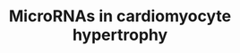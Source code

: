 ---
annotations:
- id: DOID:114
  parent: cardiovascular system disease
  type: Disease Ontology
  value: heart disease
- id: PW:0000296
  parent: disease pathway
  type: Pathway Ontology
  value: hypertrophic cardiomyopathy pathway
- id: PW:0000808
  parent: regulatory pathway
  type: Pathway Ontology
  value: microRNA pathway
authors:
- MLevels
- MaintBot
- MartijnVanIersel
- Khanspers
- Ddigles
- Mkutmon
- AlexanderPico
- Egonw
- Susan
- Fehrhart
- Marvin M2
- Eweitz
citedin:
- link: PMC6206606
  title: Explicit interaction information from WikiPathways in RDF facilitates drug
    discovery in the Open PHACTS Discovery Platform (2018)
description: This pathway shows the role of microRNAs in the process of cardiac hypertrophy.
  MicroRNA targets were predicted by the TargetScan algorithm, and the predicted interactions
  are shown in red dashed lines. MicroRNAs are shown as purple rounded rectangles.
  It is not sure which WNT and frizzled proteins influence cardiac hypertrophy. Though
  there are strong indications that WNT3A, WNT5A, frizzled1 and frizzled2 play a role
  in cardiac hypertrophy. Thus these have been added to the pathway instead of all
  the WNT and frizzled proteins. Experiments which will shed light on this are still
  being done.  Proteins on this pathway have targeted assays available via the [https://assays.cancer.gov/available_assays?wp_id=WP1544
  CPTAC Assay Portal]
last-edited: 2022-02-26
ndex: 078fcde0-8b63-11eb-9e72-0ac135e8bacf
organisms:
- Homo sapiens
redirect_from:
- /index.php/Pathway:WP1544
- /instance/WP1544
- /instance/WP1544_rr121713
revision: r121713
schema-jsonld:
- '@context': https://schema.org/
  '@id': https://wikipathways.github.io/pathways/WP1544.html
  '@type': Dataset
  creator:
    '@type': Organization
    name: WikiPathways
  description: This pathway shows the role of microRNAs in the process of cardiac
    hypertrophy. MicroRNA targets were predicted by the TargetScan algorithm, and
    the predicted interactions are shown in red dashed lines. MicroRNAs are shown
    as purple rounded rectangles. It is not sure which WNT and frizzled proteins influence
    cardiac hypertrophy. Though there are strong indications that WNT3A, WNT5A, frizzled1
    and frizzled2 play a role in cardiac hypertrophy. Thus these have been added to
    the pathway instead of all the WNT and frizzled proteins. Experiments which will
    shed light on this are still being done.  Proteins on this pathway have targeted
    assays available via the [https://assays.cancer.gov/available_assays?wp_id=WP1544
    CPTAC Assay Portal]
  keywords:
  - AGT
  - AKT1
  - AKT2
  - ANP
  - Ang II
  - BNP
  - CALM1
  - CAMK2D
  - CDK 7
  - CDK 9
  - CHUK
  - CTF1
  - CTNNB1
  - Calcium
  - Cyclic GMP
  - DAG
  - DVL1
  - EDN1
  - EGF
  - EIF2B5
  - ERK1
  - ERK2
  - ERK5
  - FGF2
  - FGFR2
  - FZD1
  - FZD2
  - GATA4
  - GSK3B
  - HDAC 4
  - HDAC 5
  - HDAC 7
  - HDAC 9
  - IGF-1 R
  - IGFI
  - IKBKB
  - IKBKE
  - IKBKG
  - IL6ST
  - IP3
  - JNK
  - LIF
  - LRP5
  - LRP6
  - MAPK14
  - MAPKKK
  - MAPKKKK
  - MEK1
  - MEK2
  - MEK3
  - MEK4
  - MEK5
  - MEK6
  - MEK7
  - MLCK1
  - MLCK3
  - MTOR
  - MYEF2
  - NFAT3
  - NFKB1
  - NIK
  - Neuregulin
  - PDK
  - PDK1
  - PIK3CA
  - PIK3CB
  - PIK3CD
  - PIK3CG
  - PIK3R1
  - PIK3R2
  - PIK3R3
  - PLA2
  - PLC
  - PPP3CA
  - PPP3CB
  - PRKCB
  - PRKG1
  - RAC1
  - RAF1
  - RCAN1
  - RHOA
  - ROCK1
  - ROCK2
  - SOCS
  - STAT3
  - TAK1
  - TGFB1
  - TNF
  - WNT3A
  - WNT5A
  - hsa-let-7b
  - hsa-mir-103-1-as
  - hsa-mir-103-2-as
  - hsa-mir-125b-1
  - hsa-mir-125b-2
  - hsa-mir-130b
  - hsa-mir-133a-1
  - hsa-mir-133a-2
  - hsa-mir-133b
  - hsa-mir-140
  - hsa-mir-15b
  - hsa-mir-185
  - hsa-mir-195
  - hsa-mir-199a-1
  - hsa-mir-199a-2
  - hsa-mir-208a
  - hsa-mir-21
  - hsa-mir-214
  - hsa-mir-23a
  - hsa-mir-27b
  - hsa-mir-30e
  license: CC0
  name: MicroRNAs in cardiomyocyte hypertrophy
seo: CreativeWork
title: MicroRNAs in cardiomyocyte hypertrophy
wpid: WP1544
---